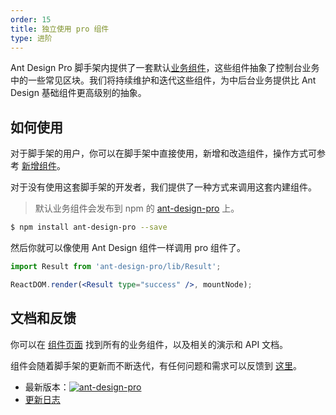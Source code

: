 ```yaml
---
order: 15
title: 独立使用 pro 组件
type: 进阶
---
```


Ant Design Pro 脚手架内提供了一套默认[业务组件](http://pro.ant.design/components)，这些组件抽象了控制台业务中的一些常见区块。我们将持续维护和迭代这些组件，为中后台业务提供比 Ant Design 基础组件更高级别的抽象。

## 如何使用

对于脚手架的用户，你可以在脚手架中直接使用，新增和改造组件，操作方式可参考 [新增组件](./new-component)。

对于没有使用这套脚手架的开发者，我们提供了一种方式来调用这套内建组件。

> 默认业务组件会发布到 npm 的 [ant-design-pro](http://npmjs.com/ant-design-pro) 上。

```bash
$ npm install ant-design-pro --save
```

然后你就可以像使用 Ant Design 组件一样调用 pro 组件了。

```jsx
import Result from 'ant-design-pro/lib/Result';

ReactDOM.render(<Result type="success" />, mountNode);
```

## 文档和反馈

你可以在 [组件页面](http://pro.ant.design/components) 找到所有的业务组件，以及相关的演示和 API 文档。

组件会随着脚手架的更新而不断迭代，有任何问题和需求可以反馈到 [这里](http://github.com/ant-design/ant-design-pro/issues)。

- 最新版本：[![ant-design-pro](https://img.shields.io/npm/v/ant-design-pro.svg?style=flat-square)](http://npmjs.com/ant-design-pro)
- [更新日志](./changelog)
